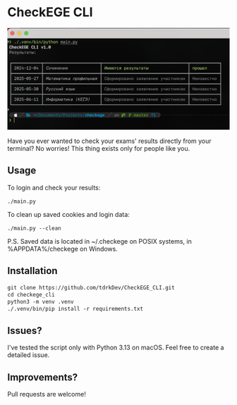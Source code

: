 # CheckEGE CLI

![CheckEGE running in iTerm](https://github.com/tdrkDev/CheckEGE_CLI/blob/master/images/sample.png?raw=true)

Have you ever wanted to check your exams' results directly from your terminal?
No worries! This thing exists only for people like you.

## Usage

To login and check your results:
```
./main.py
```

To clean up saved cookies and login data:
```
./main.py --clean
```

P.S. Saved data is located in ~/.checkege on POSIX systems, in %APPDATA%/checkege on Windows.

## Installation
```
git clone https://github.com/tdrkDev/CheckEGE_CLI.git
cd checkege_cli
python3 -m venv .venv
./.venv/bin/pip install -r requirements.txt
```

## Issues?

I've tested the script only with Python 3.13 on macOS. Feel free to create a detailed issue.

## Improvements?

Pull requests are welcome!
